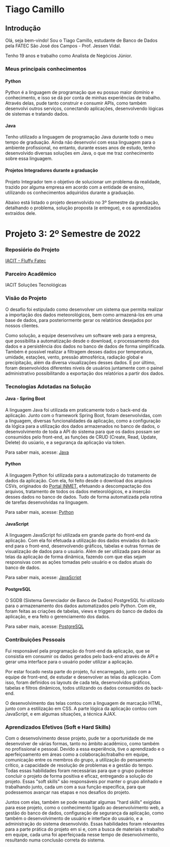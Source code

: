 # Tiago Camillo

## Introdução

Olá, seja bem-vindo! Sou o Tiago Camillo, estudante de Banco de Dados pela FATEC São José dos Campos - Prof. Jessen Vidal.

Tenho 19 anos e trabalho como Analista de Negócios Júnior.

### Meus principais conhecimentos

#### Python

Python é a linguagem de programação que eu possuo maior domínio e conhecimento, e isso se dá por conta de minhas experiências de trabalho. Através delas, pude tanto construir e consumir APIs, como também desenvolvi outros serviços, conectando aplicações, desenvolvendo lógicas de sistemas e tratando dados. 

#### Java

Tenho utilizado a linguagem de programação Java durante todo o meu tempo de graduação. Ainda não desenvolvi com essa linguagem para o ambiente profissional, no entanto, durante esses anos de estudo, tenho desenvolvido diversas soluções em Java, o que me traz conhecimento sobre essa linguagem.

#### Projetos Integradores durante a graduação

Projeto Integrador tem o objetivo de solucionar um problema da realidade, trazido por alguma empresa em acordo com a entidade de ensino, utilizando os conhecimentos adquiridos durante a graduação.

Abaixo está listado o projeto desenvolvido no 3º Semestre da graduação, detalhando o problema, solução proposta (e entregue), e os aprendizados extraídos dele.

# Projeto 3: 2º Semestre de 2022 

### Reposiório do Projeto

[IACIT - Fluffy Fatec](https://github.com/fluffyfatec/Iacit)

### Parceiro Acadêmico

IACIT Soluções Tecnológicas

### Visão do Projeto

O desafio foi estipulado como desenvolver um sistema que permita realizar a importação dos dados meteorológicos, bem como armazená-los em uma base de dados, para posteriormente gerar os relatórios desejados por nossos clientes.

Como solução, a equipe desenvolveu um software web para a empresa, que possibilita a automatização desde o download, o processamento dos dados e a persistência dos dados no banco de dados de forma simplificada. Também é possível realizar a filtragem desses dados por temperatura, umidade, estações, vento, pressão atmosférica, radiação global e precipitação, além da diversa visualizações desses dados. E por último, foram desenvolvidos diferentes níveis de usuários juntamente com o painel administrativo possibilitando a exportação dos relatórios a partir dos dados.

### Tecnologias Adotadas na Solução

#### Java - Spring Boot

A linguagem Java foi utilizada em praticamente todo o back-end da aplicação. Junto com o framework Spring Boot, foram desenvolvidas, com a linguagem, diversas funcionalidades da aplicação, como a configuração da lógica para a utilização dos dados armazenados no banco de dados, o desenvolvimento de toda a API do sistema para que os dados possam ser consumidos pelo front-end, as funções de CRUD (Create, Read, Update, Delete) do usúario, e a segurança da aplicação via token.  

Para saber mais, acesse: [Java](https://www.java.com)

#### Python

A linguagem Python foi utilizada para a automatização do tratamento de dados da aplicação. Com ela, foi feito desde o download dos arquivos CSVs, originados do [Portal INMET](https://portal.inmet.gov.br), efetuando a descompactação dos arquivos, tratamento de todos os dados meteorológicos, e a inserção desses dados no banco de dados. Tudo de forma automatizada pela rotina de tarefas desenvolvidas na linguagem.

Para saber mais, acesse: [Python](https://www.python.org)

#### JavaScript

A linguagem JavaScript foi utilizada em grande parte do front-end da aplicação. Com ela foi efetuada a utilização dos dados enviados do back-end para o front-end, desenvolvendo gráficos, tabelas e outras formas de visualização de dados para o usuário. Além de ser utilizada para deixar as telas da aplicação de forma dinâmica, fazendo com que elas sejam responsivas com as ações tomadas pelo usuário e os dados atuais do banco de dados.

Para saber mais, acesse: [JavaScript](https://www.javascript.com)

#### PostgreSQL

O SGDB (Sistema Gerenciador de Banco de Dados) PostgreSQL foi utilizado para o armazenamento dos dados automatizados pelo Python. Com ele, foram feitas as criações de tabelas, views e triggers do banco de dados da aplicação, e era feito o gerenciamento dos dados.

Para saber mais, acesse: [PostgreSQL](https://www.postgresql.org)

### Contribuições Pessoais

Fui responsável pela programação do front-end da aplicação, que se consistia em consumir os dados gerados pelo back-end através de API e gerar uma interface para o usuário poder utilizar a aplicação.

Por estar focado nesta parte do projeto, fui encarregado, junto com a equipe de front-end, de estudar e desenvolver as telas da aplicação. Com isso, foram definidos os layouts de cada tela, desenvolvidos gráficos, tabelas e filtros dinâmicos, todos utilizando os dados consumidos do back-end.

O desenvolvimento das telas contou com a linguagem de marcação HTML, junto com a estilização em CSS. A parte lógica da aplicação contou com JavaScript, e em algumas situações, a técnica AJAX.

### Aprendizados Efetivos (Soft e Hard Skills)

Com o desenvolvimento desse projeto, pude ter a oportunidade de me desenvolver de várias formas, tanto no âmbito acadêmico, como também no profissional e pessoal. Devido a essa experiência, tive o aprendizado e o aperfeiçoamento em áreas como a colaboração/trabalho em equipe, comunicação entre os membros do grupo, a utilização do pensamento crítico, a capacidade de resolução de problemas e a gestão do tempo. Todas essas habilidades foram necessárias para que o grupo pudesse concluir o projeto de forma positiva e eficaz, entregando a solução do projeto. Essas "soft skills" são responsáveis por manter o grupo alinhado e trabalhando junto, cada um com a sua função específica, para que podessemos avançar nas etapas e nos desafios do projeto.

Juntos com elas, também se pode ressaltar algumas "hard skills" exigidas para esse projeto, como o conhecimento ligado ao desenvolvimento web, a gestão do banco de dados, configuração de segurança da aplicação, como também o desenvolvimento de usuário e interface do usuário, e a administração do sistema desenvolvido. Essas habilidades foram relevantes para a parte prática do projeto em si e, com a busca de materiais e trabalho em equipe, cada uma foi aperfeiçoada nesse tempo de desenvolvimento, resultando numa conclusão correta do sistema.